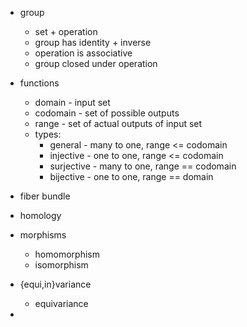 * group
    * set + operation 
    * group has identity + inverse
    * operation is associative 
    * group closed under operation
* functions
    * domain - input set
    * codomain - set of possible outputs 
    * range - set of actual outputs of input set
    * types:
        * general - many to one, range <= codomain
        * injective - one to one, range <= codomain
        * surjective - many to one, range == codomain
        * bijective - one to one, range == domain
* fiber bundle 

* homology
* morphisms
    * homomorphism
    * isomorphism
* {equi,in}variance
    * equivariance
*
